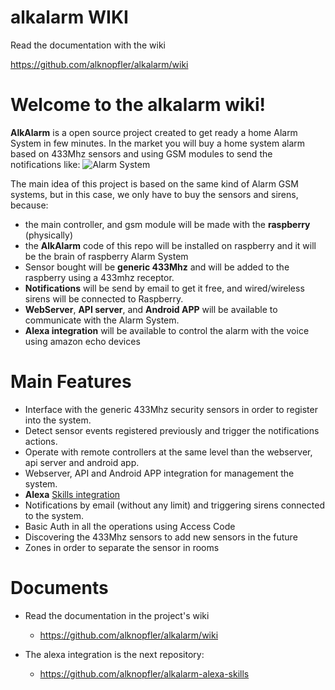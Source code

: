 # alkalarm WIKI

Read the documentation with the wiki 

https://github.com/alknopfler/alkalarm/wiki

# Welcome to the alkalarm wiki!

**AlkAlarm** is a open source project created to get ready a home Alarm System in few minutes. In the market you will buy a home system alarm based on 433Mhz sensors and using GSM modules to send the notifications like: 
![Alarm System ](https://www.alarmasparacasabaratas.com/wp-content/uploads/2017/08/alarma-gsm-eray-comprar-online.jpg)

The main idea of this project is based on the same kind of Alarm GSM systems, but in this case, we only have to buy the sensors and sirens, because:
* the main controller, and gsm module will be made with the **raspberry** (physically)
* the **AlkAlarm** code of this repo will be installed on raspberry and it will be the brain of raspberry Alarm System
* Sensor bought will be **generic 433Mhz** and will be added to the raspberry using a 433mhz receptor.
* **Notifications** will be send by email to get it free, and wired/wireless sirens will be connected to Raspberry.
* **WebServer**, **API server**, and **Android APP** will be available to communicate with the Alarm System.
* **Alexa integration** will be available to control the alarm with the voice using amazon echo devices

# Main Features
* Interface with the generic 433Mhz security sensors in order to register into the system.
* Detect sensor events registered previously and trigger the notifications actions.
* Operate with remote controllers at the same level than the webserver, api server and android app.
* Webserver, API and Android APP integration for management the system.
* **Alexa** [Skills integration](https://github.com/alknopfler/alkalarm-alexa-skills)
* Notifications by email (without any limit) and triggering sirens connected to the system.
* Basic Auth in all the operations using Access Code
* Discovering the 433Mhz sensors to add new sensors in the future
* Zones in order to separate the sensor in rooms

# Documents
* Read the documentation in the project's wiki

   * https://github.com/alknopfler/alkalarm/wiki

* The alexa integration is the next repository:

   * https://github.com/alknopfler/alkalarm-alexa-skills
